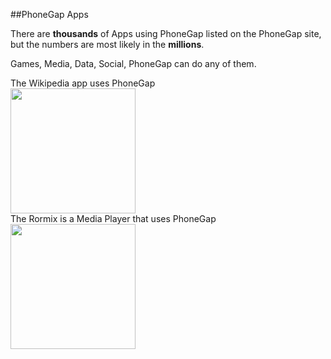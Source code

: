 ##PhoneGap Apps

There are **thousands** of Apps using PhoneGap listed on the PhoneGap site, but the numbers are most likely in the **millions**.

Games, Media, Data, Social, PhoneGap can do any of them. 

<div class="row">
    <div class="col-xs-6 col-md-6">
        The Wikipedia app uses PhoneGap<br>
        <img src="https://lh3.ggpht.com/qhpfFQFd5YuLzT5d9jUCI69dMeLlW6XewLsgZ0l06D92M0SmvsMKSMd_YY1Xc9K1GyU=w300" height="200">
    </div>
        The Rormix is a Media Player that uses PhoneGap<br>
    <div class="col-xs-6 col-md-6"><img src="http://thetechowl.com/wp-content/uploads/sites/8/2013/12/954c0f87677f858a9e579543930b86bd.png" height="200"></div>
</div>